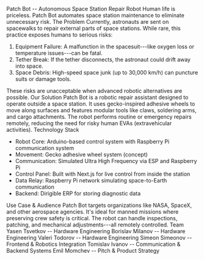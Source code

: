 Patch Bot -- Autonomous Space Station Repair Robot Human life is priceless. Patch Bot automates space station maintenance to eliminate unnecessary risk. The Problem Currently, astronauts are sent on spacewalks to repair external parts of space stations. While rare, this practice exposes humans to serious risks:

1.  Equipment Failure: A malfunction in the spacesuit---like oxygen loss or temperature issues---can be fatal.
2.  Tether Break: If the tether disconnects, the astronaut could drift away into space.
3.  Space Debris: High-speed space junk (up to 30,000 km/h) can puncture suits or damage tools.

These risks are unacceptable when advanced robotic alternatives are possible. Our Solution Patch Bot is a robotic repair assistant designed to operate outside a space station. It uses gecko-inspired adhesive wheels to move along surfaces and features modular tools like claws, soldering arms, and cargo attachments. The robot performs routine or emergency repairs remotely, reducing the need for risky human EVAs (extravehicular activities). Technology Stack

-   Robot Core: Arduino-based control system with Raspberry Pi communication system
-   Movement: Gecko adhesive wheel system (concept)
-   Communication: Simulated Ultra High Frequency via ESP and Raspberry Pi
-   Control Panel: Built with Next.js for live control from inside the station
-   Data Relay: Raspberry Pi network simulating space-to-Earth communication
-   Backend: Dirigible ERP for storing diagnostic data

Use Case & Audience Patch Bot targets organizations like NASA, SpaceX, and other aerospace agencies. It's ideal for manned missions where preserving crew safety is critical. The robot can handle inspections, patching, and mechanical adjustments---all remotely controlled. Team Yasen Tsvetkov -- Hardware Engineering Borislav Milanov -- Hardware Engineering Valeri Todorov -- Hardware Engineering Simeon Simeonov -- Frontend & Robotics Integration Tomislav Ivanov -- Communication & Backend Systems Emil Momchev -- Pitch & Product Strategy
